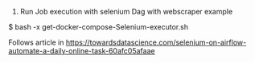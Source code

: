 
 1. Run Job execution with selenium Dag with webscraper example


  $ bash -x get-docker-compose-Selenium-executor.sh





  Follows article in https://towardsdatascience.com/selenium-on-airflow-automate-a-daily-online-task-60afc05afaae


